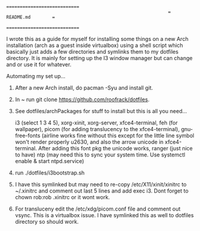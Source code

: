                                                                 ===========================
                                                                =        README.md        =
                                                                ===========================

I wrote this as a guide for myself for installing some things on a new Arch
installation (arch as a guest inside virtualbox) using a shell script which basically just adds a few directories and
symlinks them to my dotfiles directory. It is mainly for setting up the I3
window manager but can change and or use it for whatever.


Automating my set up...


 1. After a new Arch install, do pacman -Syu and install git.

 2. In ~ run git clone https://github.com/roofrack/dotfiles.

 3. See dotfiles/archPackages for stuff to install but this is all you need...

     i3 (select 1 3 4 5),
     xorg-xinit,
     xorg-server,
     xfce4-terminal,
     feh (for wallpaper),
     picom (for adding translucency to the xfce4-terminal),
     gnu-free-fonts (airline works fine without this except for the little line symbol won't
        render properly u2630, and also the arrow unicode in xfce4-terminal. After adding this
        font pkg the unicode works,
     ranger (just nice to have)
     ntp (may need this to sync your system time. Use systemctl enable & start ntpd.service)

 4. run ./dotfiles/i3bootstrap.sh

 5. I have this symlinked but may need to re-copy /etc/X11/xinit/xinitrc to
     ~/.xinitrc and comment out last 5 lines and add exec i3. Dont forget to
     chown rob:rob .xinitrc or it wont work.

 6. For transluceny edit the /etc/xdg/picom.conf file and comment out vsync. This is a
    virtualbox issue. I have symlinked this as well to dotfiles directory so should work.

